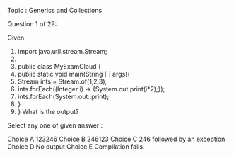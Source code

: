 Topic : Generics and Collections

Question 1 of 29:

Given
1. import java.util.stream.Stream;
2.
3. public class MyExamCloud {
4. public static void main(String [ ] args){
5. Stream ints = Stream.of(1,2,3);
6. ints.forEach((Integer i) -> {System.out.print(i*2);});
7. ints.forEach(System.out::print);
8. }
9. }
What is the output?
 

Select any one of given answer :

Choice A	123246
Choice B	246123
Choice C	246 followed by an exception.
Choice D	No output
Choice E	Compilation fails.




